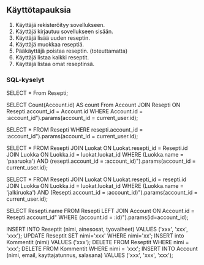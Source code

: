 ## Käyttötapauksia

1. Käyttäjä rekisteröityy sovellukseen.
2. Käyttäjä kirjautuu sovellukseen sisään.
3. Käyttäjä lisää uuden reseptin.
4. Käyttäjä muokkaa reseptiä.
5. Pääkäyttäjä poistaa reseptin. (toteuttamatta)
6. Käyttäjä listaa kaikki reseptit.
7. Käyttäjä listaa omat reseptinsä.


### SQL-kyselyt

SELECT * From Resepti;

SELECT Count(Account.id) AS count From Account JOIN Resepti ON Resepti.account_id = Account.id WHERE Account.id = :account_id").params(account_id = current_user.id);
        
SELECT * FROM Resepti WHERE resepti.account_id = :account_id").params(account_id = current_user.id);
  
SELECT * FROM Resepti JOIN Luokat ON Luokat.resepti_id = Resepti.id JOIN Luokka ON Luokka.id = luokat.luokat_id WHERE (Luokka.name = 'paaruoka') AND (resepti.account_id = :account_id)").params(account_id = current_user.id);
       
SELECT * FROM Resepti JOIN Luokat ON Luokat.resepti_id = resepti.id JOIN Luokka ON Luokka.id = luokat.luokat_id WHERE (Luokka.name = 'jalkiruoka') AND (Resepti.account_id = :account_id)").params(account_id = current_user.id);
   
SELECT Resepti.name FROM Resepti LEFT JOIN Account ON Account.id = Resepti.account_id" WHERE (account.id = :id)").params(id=account_id);

INSERT INTO Reseptit (nimi, ainesosat, tyovaiheet) VALUES ('xxx', 'xxx', 'xxx');
UPDATE Reseptit SET nimi='xxx' WHERE nimi='xx';
INSERT into Kommentit (nimi) VALUES ('xxx');
DELETE FROM Reseptit WHERE nimi = 'xxx';
DELETE FROM Kommentit WHERE nimi = 'xxx';
INSERT INTO Account (nimi, email, kayttajatunnus, salasana) VALUES ('xxx', 'xxx', 'xxx');
